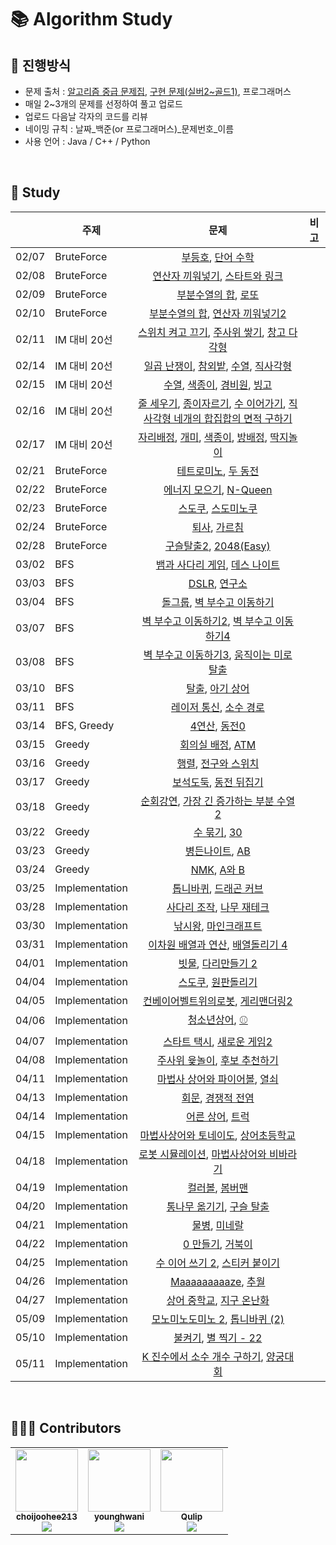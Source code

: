 # 📚 Algorithm Study

## 📄 진행방식

-   문제 출처 : [알고리즘 중급 문제집](https://code.plus/course/43), [구현 문제(실버2~골드1)](https://solved.ac/search?query=tag%3Aimplementation%20tier%3As2..g1), 프로그래머스
-   매일 2~3개의 문제를 선정하여 풀고 업로드
-   업로드 다음날 각자의 코드를 리뷰
-   네이밍 규칙 : 날짜_백준(or 프로그래머스)_문제번호_이름
-   사용 언어 : Java / C++ / Python

<br>

## 📗 Study

|       |  주제   |                    문제                          |  비고  |
| :---- | ----   | :------------------------------------------------: | ---- |
| 02/07 | BruteForce | [부등호](https://www.acmicpc.net/problem/2529), [단어 수학](https://www.acmicpc.net/problem/1339)       |  |
| 02/08 | BruteForce | [연산자 끼워넣기](https://www.acmicpc.net/problem/14888), [스타트와 링크](https://www.acmicpc.net/problem/14889)       |  |
| 02/09 | BruteForce | [부분수열의 합](https://www.acmicpc.net/problem/1182), [로또](https://www.acmicpc.net/problem/6603)       |  |
| 02/10 | BruteForce | [부분수열의 합](https://www.acmicpc.net/problem/14225), [연산자 끼워넣기2](https://www.acmicpc.net/problem/15658)       |  |
| 02/11 | IM 대비 20선 | [스위치 켜고 끄기](https://www.acmicpc.net/problem/1244), [주사위 쌓기](https://www.acmicpc.net/problem/2116), [창고 다각형](https://www.acmicpc.net/problem/2304)       |  |
| 02/14 | IM 대비 20선 | [일곱 난쟁이](http://boj.kr/2309), [참외밭](http://boj.kr/2477), [수열](http://boj.kr/2491), [직사각형](http://boj.kr/2527)       |  |
| 02/15 | IM 대비 20선 | [수열](http://boj.kr/2559), [색종이](http://boj.kr/2563), [경비원](http://boj.kr/2564), [빙고](http://boj.kr/2578)       |  |
| 02/16 | IM 대비 20선 | [줄 세우기](http://boj.kr/2605), [종이자르기](http://boj.kr/2628), [수 이어가기](http://boj.kr/2635), [직사각형 네개의 합집합의 면적 구하기](http://boj.kr/2669)       |  |
| 02/17 | IM 대비 20선 | [자리배정](http://boj.kr/10157), [개미](http://boj.kr/10158), [색종이](http://boj.kr/10163), [방배정](http://boj.kr/13300), [딱지놀이](http://boj.kr/14696)       |  |
| 02/21 | BruteForce | [테트로미노](https://www.acmicpc.net/problem/14500), [두 동전](https://www.acmicpc.net/problem/16197)       |  |
| 02/22 | BruteForce | [에너지 모으기](https://www.acmicpc.net/problem/16198), [N-Queen](https://www.acmicpc.net/problem/9663)       |  |
| 02/23 | BruteForce | [스도쿠](https://www.acmicpc.net/problem/2580), [스도미노쿠](https://www.acmicpc.net/problem/4574)       |  |
| 02/24 | BruteForce | [퇴사](https://www.acmicpc.net/problem/14501), [가르침](https://www.acmicpc.net/problem/1062)       |  |
| 02/28 | BruteForce | [구슬탈출2](https://www.acmicpc.net/problem/13460), [2048(Easy)](https://www.acmicpc.net/problem/12100)       |  |
| 03/02 | BFS | [뱀과 사다리 게임](https://www.acmicpc.net/problem/16928), [데스 나이트](https://www.acmicpc.net/problem/16948)       |  |
| 03/03 | BFS | [DSLR](https://www.acmicpc.net/problem/9019), [연구소](https://www.acmicpc.net/problem/14502)       |  |
| 03/04 | BFS | [돌그룹](https://www.acmicpc.net/problem/12886), [벽 부수고 이동하기](https://www.acmicpc.net/problem/2206)       |  |
| 03/07 | BFS | [벽 부수고 이동하기2](https://www.acmicpc.net/problem/14442), [벽 부수고 이동하기4](https://www.acmicpc.net/problem/16946)       |  |
| 03/08 | BFS | [벽 부수고 이동하기3](https://www.acmicpc.net/problem/16933), [움직이는 미로 탈출](https://www.acmicpc.net/problem/16954) |  |
| 03/10 | BFS | [탈출](https://www.acmicpc.net/problem/3055), [아기 상어](https://www.acmicpc.net/problem/16236) |  |
| 03/11 | BFS | [레이저 통신](https://www.acmicpc.net/problem/6087), [소수 경로](https://www.acmicpc.net/problem/1963) |  |
| 03/14 | BFS, Greedy | [4연산](https://www.acmicpc.net/problem/14395), [동전0](https://www.acmicpc.net/problem/11047) |  |
| 03/15 | Greedy | [회의실 배정](https://www.acmicpc.net/problem/1931), [ATM](https://www.acmicpc.net/problem/11399) |  |
| 03/16 | Greedy | [행렬](https://www.acmicpc.net/problem/1080), [전구와 스위치](https://www.acmicpc.net/problem/2138) |  |
| 03/17 | Greedy | [보석도둑](https://www.acmicpc.net/problem/1202), [동전 뒤집기](https://www.acmicpc.net/problem/1285) |  |
| 03/18 | Greedy | [순회강연](https://www.acmicpc.net/problem/2109), [가장 긴 증가하는 부분 수열 2](https://www.acmicpc.net/problem/12015) |  |
| 03/22 | Greedy | [수 묶기](https://www.acmicpc.net/problem/1744), [30](https://www.acmicpc.net/problem/10610) |  |
| 03/23 | Greedy | [병든나이트](https://www.acmicpc.net/problem/1783), [AB](https://www.acmicpc.net/problem/12970) |  |
| 03/24 | Greedy | [NMK](https://www.acmicpc.net/problem/1210), [A와 B](https://www.acmicpc.net/problem/12904) |  |
| 03/25 | Implementation | [톱니바퀴](https://www.acmicpc.net/problem/14891), [드래곤 커브](https://www.acmicpc.net/problem/15685) |  |
| 03/28 | Implementation | [사다리 조작](https://www.acmicpc.net/problem/15684), [나무 재테크](https://www.acmicpc.net/problem/16235) |  |
| 03/30 | Implementation | [낚시왕](https://www.acmicpc.net/problem/17143), [마인크래프트](https://www.acmicpc.net/problem/18111) |  |
| 03/31 | Implementation | [이차원 배열과 연산](https://www.acmicpc.net/problem/17140), [배열돌리기 4](https://www.acmicpc.net/problem/17406) |  |
| 04/01 | Implementation | [빗물](https://www.acmicpc.net/problem/14719), [다리만들기 2](https://www.acmicpc.net/problem/17472) |  |
| 04/04 | Implementation | [스도쿠](https://www.acmicpc.net/problem/2239), [원판돌리기](https://www.acmicpc.net/problem/17822) |  |
| 04/05 | Implementation | [컨베이어벨트위의로봇](https://www.acmicpc.net/problem/20055), [게리맨더링2](https://www.acmicpc.net/problem/17779) |  |
| 04/06 | Implementation | [청소년상어](https://www.acmicpc.net/problem/19236), [⚾️](https://www.acmicpc.net/problem/17281) |  |
| 04/07 | Implementation | [스타트 택시](https://www.acmicpc.net/problem/19238), [새로운 게임2](https://www.acmicpc.net/problem/17837) |  |
| 04/08 | Implementation | [주사위 윷놀이](https://www.acmicpc.net/problem/17825), [후보 추천하기](https://www.acmicpc.net/problem/1713) |  |
| 04/11 | Implementation | [마법사 상어와 파이어볼](https://www.acmicpc.net/problem/20056), [열쇠](https://www.acmicpc.net/problem/9328) |  |
| 04/13 | Implementation | [회문](https://www.acmicpc.net/problem/17609), [경쟁적 전염](https://www.acmicpc.net/problem/18405) |  |
| 04/14 | Implementation | [어른 상어](https://www.acmicpc.net/problem/19237), [트럭](https://www.acmicpc.net/problem/13335) |  |
| 04/15 | Implementation | [마법사상어와 토네이도](https://www.acmicpc.net/problem/20057), [상어초등학교](https://www.acmicpc.net/problem/21608) |  |
| 04/18 | Implementation | [로봇 시뮬레이션](https://www.acmicpc.net/problem/2174), [마법사상어와 비바라기](https://www.acmicpc.net/problem/21610) |  |
| 04/19 | Implementation | [컬러볼](https://www.acmicpc.net/problem/10800), [봄버맨](https://www.acmicpc.net/problem/16918) |  |
| 04/20 | Implementation | [통나무 옮기기](https://www.acmicpc.net/problem/1938), [구슬 탈출](https://www.acmicpc.net/problem/13459) |  |
| 04/21 | Implementation | [물병](https://www.acmicpc.net/problem/1052), [미네랄](https://www.acmicpc.net/problem/2933) |  |
| 04/22 | Implementation | [0 만들기](https://www.acmicpc.net/problem/7490), [거북이](https://www.acmicpc.net/problem/8911) |  |
| 04/25 | Implementation | [수 이어 쓰기 2](https://www.acmicpc.net/problem/1790), [스티커 붙이기](https://www.acmicpc.net/problem/18808) |  |
| 04/26 | Implementation | [Maaaaaaaaaze](https://www.acmicpc.net/problem/16985), [추월](https://www.acmicpc.net/problem/2002) |  |
| 04/27 | Implementation | [상어 중학교](https://www.acmicpc.net/problem/21609), [지구 온난화](https://www.acmicpc.net/problem/5212) |  |
| 05/09 | Implementation | [모노미노도미노 2](https://www.acmicpc.net/problem/20061), [톱니바퀴 (2)](https://www.acmicpc.net/problem/15662) |  |
| 05/10 | Implementation | [불켜기](https://www.acmicpc.net/problem/11967), [별 찍기 - 22](https://www.acmicpc.net/problem/10997) |  |
| 05/11 | Implementation | [K 진수에서 소수 개수 구하기](https://programmers.co.kr/learn/courses/30/lessons/92335), [양궁대회](https://programmers.co.kr/learn/courses/30/lessons/92342) |  |

<br>

## 🙋🏻‍♂️ Contributors

<table>
  <tr>
    <td align="center"><a href="https://github.com/choijoohee213"><img src="https://avatars.githubusercontent.com/u/60915285?s=400&u=81a3a3b178d0b215fd7a2c72bcf2d1834cb815e9&v=4" width="100px;" alt=""/><br /><sub><b>choijoohee213</b><br><img src="http://mazassumnida.wtf/api/mini/generate_badge?boj=choijoohee" /></sub></a><br /></td>
    <td align="center"><a href="https://github.com/younghwani"><img src="https://avatars.githubusercontent.com/u/75962307?v=4" width="100px;" alt=""/><br /><sub><b>younghwani</b><br><img src="http://mazassumnida.wtf/api/mini/generate_badge?boj=rex" /></sub></a><br /></td>
    <td align="center"><a href="https://github.com/Qulip"><img src="https://avatars.githubusercontent.com/u/77991314?v=4" width="100px;" alt=""/><br /><sub><b>Qulip</b><br><img src="http://mazassumnida.wtf/api/mini/generate_badge?boj=alexryu1105" /></sub></a><br /></td> 
  </tr>
</table>
